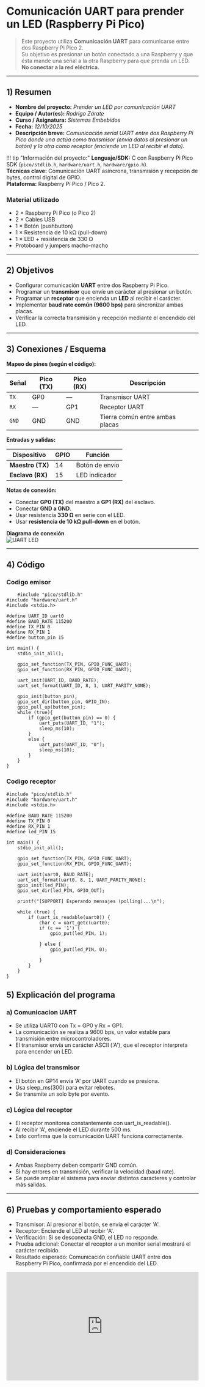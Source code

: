# Comunicación UART para prender un LED (Raspberry Pi Pico)

> Este proyecto utiliza **Comunicación UART** para comunicarse entre dos Raspberry Pi Pico 2.  
> Su objetivo es presionar un botón conectado a una Raspberry y que ésta mande una señal a la otra Raspberry para que prenda un LED.  
> **No conectar a la red eléctrica.**

---

## 1) Resumen

- **Nombre del proyecto:** _Prender un LED por comunicación UART_  
- **Equipo / Autor(es):** _Rodrigo Zárate_  
- **Curso / Asignatura:** _Sistemas Embebidos_  
- **Fecha:** _12/10/2025_  
- **Descripción breve:** _Comunicación serial UART entre dos Raspberry Pi Pico donde una actúa como transmisor (envía datos al presionar un botón) y la otra como receptor (enciende un LED al recibir el dato)._  

!!! tip "Información del proyecto:"
    **Lenguaje/SDK:** C con Raspberry Pi Pico SDK (`pico/stdlib.h`, `hardware/uart.h`, `hardware/gpio.h`).  
    **Técnicas clave:** Comunicación UART asíncrona, transmisión y recepción de bytes, control digital de GPIO.  
    **Plataforma:** Raspberry Pi Pico / Pico 2.  

### Material utilizado
- 2 × Raspberry Pi Pico (o Pico 2)  
- 2 × Cables USB  
- 1 × Botón (pushbutton)  
- 1 × Resistencia de 10 kΩ (pull-down)  
- 1 × LED + resistencia de 330 Ω  
- Protoboard y jumpers macho-macho  

---

## 2) Objetivos

- Configurar comunicación **UART** entre dos Raspberry Pi Pico.  
- Programar un **transmisor** que envíe un carácter al presionar un botón.  
- Programar un **receptor** que encienda un **LED** al recibir el carácter.  
- Implementar **baud rate común (9600 bps)** para sincronizar ambas placas.  
- Verificar la correcta transmisión y recepción mediante el encendido del LED.

---

## 3) Conexiones / Esquema

**Mapeo de pines (según el código):**

| Señal | Pico (TX) | Pico (RX) | Descripción |
|--------|------------|-----------|--------------|
| `TX` | GP0 | — | Transmisor UART |
| `RX` | — | GP1 | Receptor UART |
| `GND` | GND | GND | Tierra común entre ambas placas |

**Entradas y salidas:**

| Dispositivo | GPIO | Función |
|--------------|------|----------|
| **Maestro (TX)** | 14 | Botón de envío |
| **Esclavo (RX)** | 15 | LED indicador |

**Notas de conexión:**
- Conectar **GP0 (TX)** del maestro a **GP1 (RX)** del esclavo.  
- Conectar **GND a GND**.  
- Usar resistencia **330 Ω** en serie con el LED.  
- Usar **resistencia de 10 kΩ pull-down** en el botón.

**Diagrama de conexión**  
![UART LED](../recursos/imgs/uart_led_diagram.png)

---

## 4) Código
### Codigo emisor
```codigo
    #include "pico/stdlib.h"
#include "hardware/uart.h"
#include <stdio.h>

#define UART_ID uart0
#define BAUD_RATE 115200
#define TX_PIN 0
#define RX_PIN 1
#define button_pin 15

int main() {
    stdio_init_all();

    gpio_set_function(TX_PIN, GPIO_FUNC_UART);
    gpio_set_function(RX_PIN, GPIO_FUNC_UART);

    uart_init(UART_ID, BAUD_RATE);
    uart_set_format(UART_ID, 8, 1, UART_PARITY_NONE);

    gpio_init(button_pin);
    gpio_set_dir(button_pin, GPIO_IN);
    gpio_pull_up(button_pin);
    while (true){
        if (gpio_get(button_pin) == 0) {
            uart_puts(UART_ID, "1");
            sleep_ms(10);
        }
        else {
            uart_puts(UART_ID, "0");
            sleep_ms(10);
        }
    }
}
```
### Codigo receptor
```codigo
#include "pico/stdlib.h"
#include "hardware/uart.h"
#include <stdio.h>

#define BAUD_RATE 115200
#define TX_PIN 0
#define RX_PIN 1
#define led_PIN 15

int main() {
    stdio_init_all();

    gpio_set_function(TX_PIN, GPIO_FUNC_UART);
    gpio_set_function(RX_PIN, GPIO_FUNC_UART);

    uart_init(uart0, BAUD_RATE);
    uart_set_format(uart0, 8, 1, UART_PARITY_NONE);
    gpio_init(led_PIN);
    gpio_set_dir(led_PIN, GPIO_OUT);

    printf("[SUPPORT] Esperando mensajes (polling)...\n");

    while (true) {
        if (uart_is_readable(uart0)) {
            char c = uart_getc(uart0);
            if (c == '1') {
                gpio_put(led_PIN, 1);
                
            } else {
                gpio_put(led_PIN, 0);
                
            } 
        }
    }
}
```
## 5) Explicación del programa

### a) Comunicacion UART

- Se utiliza UART0 con Tx = GP0 y Rx = GP1.
- La comunicación se realiza a 9600 bps, un valor estable para transmisión entre microcontroladores.
- El transmisor envía un carácter ASCII ('A'), que el receptor interpreta para encender un LED.

### b) Lógica del transmisor

- El botón en GP14 envía 'A' por UART cuando se presiona.
- Usa sleep_ms(300) para evitar rebotes.
- Se transmite un solo byte por evento.

### c) Lógica del receptor

- El receptor monitorea constantemente con uart_is_readable().
- Al recibir 'A', enciende el LED durante 500 ms.
- Esto confirma que la comunicación UART funciona correctamente.

### d) Consideraciones

- Ambas Raspberry deben compartir GND común.
- Si hay errores en transmisión, verificar la velocidad (baud rate).
- Se puede ampliar el sistema para enviar distintos caracteres y controlar más salidas.

---

## 6) Pruebas y comportamiento esperado

- Transmisor: Al presionar el botón, se envía el carácter 'A'.
- Receptor: Enciende el LED al recibir 'A'.
- Verificación: Si se desconecta GND, el LED no responde.
- Prueba adicional: Conectar el receptor a un monitor serial mostrará el carácter recibido.
- Resultado esperado: Comunicación confiable UART entre dos Raspberry Pi Pico, confirmada por el encendido del LED.

<div style="position:relative;padding-bottom:56.25%;height:0;overflow:hidden;">
  <iframe
    src="https://www.youtube.com/watch?v=mNmajwbFeJI
    // "
    title="YouTube video"
    allow="accelerometer; autoplay; clipboard-write; encrypted-media; gyroscope; picture-in-picture; web-share"
    allowfullscreen
    style="position:absolute;top:0;left:0;width:100%;height:100%;border:0;">
  </iframe>
</div>
